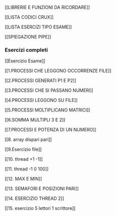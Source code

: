 [[LIBRERIE E FUNZIONI DA RICORDARE]]

[[LISTA CODICI CRUX]]

[[LISTA ESERCIZI TIPO ESAME]]

[[SPIEGAZIONE PIPE]]


### Esercizi completi

[[Esercizio Esame]]

[[1.PROCESSI CHE LEGGONO OCCORRENZE FILE]]

[[2.PROCESSI GENERATI P1 E P2]]

[[3.PROCESSI CHE SI PASSANO NUMERI]]

[[4.PROCESSI LEGGONO SU FILE]]

[[5.PROCESSI MOLTIPLICANO MATRICI]]

[[6.SOMMA MULTIPLI 3 E 2]]

[[7.PROCESSI E POTENZA DI UN NUMERO]]

[[8. array dispari pari]]

[[9.Esercizio file]]

[[10. thread +1 -1]]

[[11. thread -1 0 100]]

[[12. MAX E MIN]]

[[13. SEMAFORI E POSIZIONI PARI]]

[[14. ESERCIZIO THREAD 2]]

[[15. esercizio 5 lettori 1 scrittore]]
